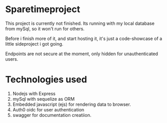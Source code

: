 # Sparetimeproject

This project is currently not finished. 
Its running with my local database from mySql, so it won't run for others.

Before i finish more of it, and start hosting it, it's just a code-showcase of a little sideproject i got going.

Endpoints are not secure at the moment, only hidden for unauthenticated  users.
# Technologies used
1. Nodejs with Express
2. mySql with sequelize as ORM
3. Embedded javascript (ejs) for rendering data to browser.
4. Auth0 oidc for user authentication
5. swagger for documentation creatiion.